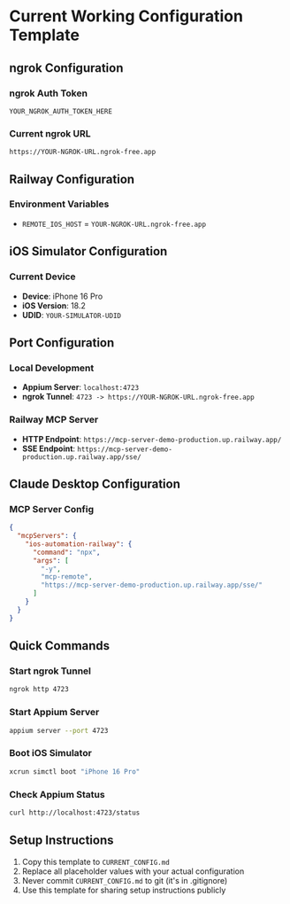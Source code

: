 # Current Working Configuration Template

## ngrok Configuration
### ngrok Auth Token
```
YOUR_NGROK_AUTH_TOKEN_HERE
```

### Current ngrok URL
```
https://YOUR-NGROK-URL.ngrok-free.app
```

## Railway Configuration
### Environment Variables
- `REMOTE_IOS_HOST` = `YOUR-NGROK-URL.ngrok-free.app`

## iOS Simulator Configuration
### Current Device
- **Device**: iPhone 16 Pro
- **iOS Version**: 18.2
- **UDID**: `YOUR-SIMULATOR-UDID`

## Port Configuration
### Local Development
- **Appium Server**: `localhost:4723`
- **ngrok Tunnel**: `4723 -> https://YOUR-NGROK-URL.ngrok-free.app`

### Railway MCP Server
- **HTTP Endpoint**: `https://mcp-server-demo-production.up.railway.app/`
- **SSE Endpoint**: `https://mcp-server-demo-production.up.railway.app/sse/`

## Claude Desktop Configuration
### MCP Server Config
```json
{
  "mcpServers": {
    "ios-automation-railway": {
      "command": "npx",
      "args": [
        "-y",
        "mcp-remote", 
        "https://mcp-server-demo-production.up.railway.app/sse/"
      ]
    }
  }
}
```

## Quick Commands
### Start ngrok Tunnel
```bash
ngrok http 4723
```

### Start Appium Server
```bash
appium server --port 4723
```

### Boot iOS Simulator
```bash
xcrun simctl boot "iPhone 16 Pro"
```

### Check Appium Status
```bash
curl http://localhost:4723/status
```

## Setup Instructions
1. Copy this template to `CURRENT_CONFIG.md`
2. Replace all placeholder values with your actual configuration
3. Never commit `CURRENT_CONFIG.md` to git (it's in .gitignore)
4. Use this template for sharing setup instructions publicly 